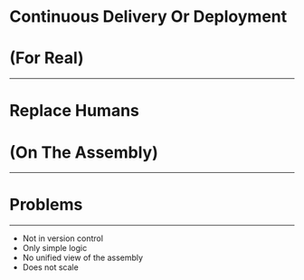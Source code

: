 <!-- .slide: data-background="../img/background/continuous-deployment.png" -->
# Continuous Delivery Or Deployment
# (For Real)

---


<!-- .slide: data-background="img/assembly-jenkins-01.png" data-background-size="contain" -->


<!-- .slide: data-background="../img/background/continuous-deployment.png" -->
# Replace Humans
# (On The Assembly)

---


<!-- .slide: data-background="img/assembly-jenkins-02.png" data-background-size="contain" -->


<!-- .slide: data-background="img/assembly-jenkins-03.png" data-background-size="contain" -->


<!-- .slide: data-background="img/assembly-jenkins-04.png" data-background-size="contain" -->


<!-- .slide: data-background="img/jenkins-freestyle.png" data-background-size="contain" -->


<!-- .slide: data-background="../img/background/why.jpg" -->
# Problems

---

* Not in version control
* Only simple logic
* No unified view of the assembly
* Does not scale


<!-- .slide: data-background="img/jenkinsfile.png" data-background-size="contain" -->


<!-- .slide: data-background="img/assembly-jenkins-05.png" data-background-size="contain" -->


<!-- .slide: data-background="img/blue-ocean-repo.png" data-background-size="contain" -->


<!-- .slide: data-background="img/shared-libraries.png" data-background-size="contain" -->


<!-- .slide: data-background="img/blue-steel.png" data-background-size="contain" -->


<!-- .slide: data-background="../img/products/docker.png" data-background-size="contain" -->


<!-- .slide: data-background="../img/products/kubernetes.png" data-background-size="contain" -->


<!-- .slide: data-background="img/cje.png" data-background-size="contain" -->
